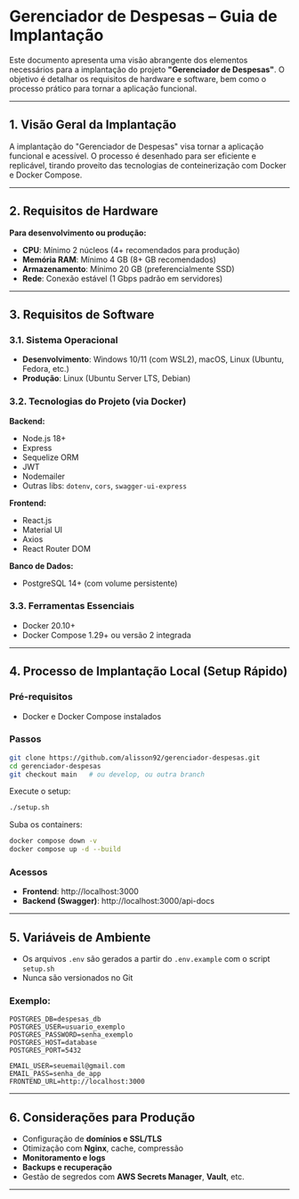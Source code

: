 
# Gerenciador de Despesas – Guia de Implantação

Este documento apresenta uma visão abrangente dos elementos necessários para a implantação do projeto **"Gerenciador de Despesas"**. O objetivo é detalhar os requisitos de hardware e software, bem como o processo prático para tornar a aplicação funcional.

---

## 1. Visão Geral da Implantação

A implantação do "Gerenciador de Despesas" visa tornar a aplicação funcional e acessível. O processo é desenhado para ser eficiente e replicável, tirando proveito das tecnologias de conteinerização com Docker e Docker Compose.

---

## 2. Requisitos de Hardware

**Para desenvolvimento ou produção:**

- **CPU**: Mínimo 2 núcleos (4+ recomendados para produção)
- **Memória RAM**: Mínimo 4 GB (8+ GB recomendados)
- **Armazenamento**: Mínimo 20 GB (preferencialmente SSD)
- **Rede**: Conexão estável (1 Gbps padrão em servidores)

---

## 3. Requisitos de Software

### 3.1. Sistema Operacional

- **Desenvolvimento**: Windows 10/11 (com WSL2), macOS, Linux (Ubuntu, Fedora, etc.)
- **Produção**: Linux (Ubuntu Server LTS, Debian)

### 3.2. Tecnologias do Projeto (via Docker)

**Backend:**

- Node.js 18+
- Express
- Sequelize ORM
- JWT
- Nodemailer
- Outras libs: `dotenv`, `cors`, `swagger-ui-express`

**Frontend:**

- React.js
- Material UI
- Axios
- React Router DOM

**Banco de Dados:**

- PostgreSQL 14+ (com volume persistente)

### 3.3. Ferramentas Essenciais

- Docker 20.10+
- Docker Compose 1.29+ ou versão 2 integrada

---

## 4. Processo de Implantação Local (Setup Rápido)

### Pré-requisitos

- Docker e Docker Compose instalados

### Passos

```bash
git clone https://github.com/alisson92/gerenciador-despesas.git
cd gerenciador-despesas
git checkout main   # ou develop, ou outra branch
```

Execute o setup:

```bash
./setup.sh
```

Suba os containers:

```bash
docker compose down -v
docker compose up -d --build
```

### Acessos

- **Frontend**: http://localhost:3000  
- **Backend (Swagger)**: http://localhost:3000/api-docs

---

## 5. Variáveis de Ambiente

- Os arquivos `.env` são gerados a partir do `.env.example` com o script `setup.sh`
- Nunca são versionados no Git

### Exemplo:

```env
POSTGRES_DB=despesas_db
POSTGRES_USER=usuario_exemplo
POSTGRES_PASSWORD=senha_exemplo
POSTGRES_HOST=database
POSTGRES_PORT=5432

EMAIL_USER=seuemail@gmail.com
EMAIL_PASS=senha_de_app
FRONTEND_URL=http://localhost:3000
```

---

## 6. Considerações para Produção

- Configuração de **domínios e SSL/TLS**
- Otimização com **Nginx**, cache, compressão
- **Monitoramento e logs**
- **Backups e recuperação**
- Gestão de segredos com **AWS Secrets Manager**, **Vault**, etc.

---

